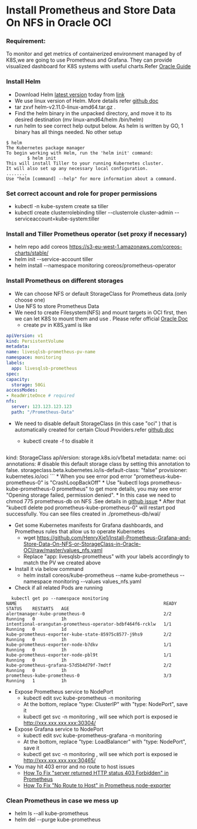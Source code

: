 # Install Prometheus and Store Data On NFS  in Oracle OCI

###  Requirement:
To monitor and get metrics of containerized environment managed by of K8S,we are going to use Prometheus and Grafana. They can provide visualized dashboard for K8S systems with useful charts.Refer [Oracle Guide](https://cloudnative.oracle.com/template.html#observability-and-analysis/telemetry/prometheus/prometheus101.md)

### Install Helm
* Download Helm [latest version](https://github.com/helm/helm/releases/tag/v2.11.0) today from [link](https://storage.googleapis.com/kubernetes-helm/helm-v2.11.0-linux-amd64.tar.gz)
* We use linux version of Helm. More details refer [github doc](https://github.com/helm/helm#install)
* tar zxvf helm-v2.11.0-linux-amd64.tar.gz .
* Find the helm binary in the unpacked directory, and move it to its desired destination (mv linux-amd64/helm /bin/helm)
* run helm to see correct help output below. As helm is written by GO, 1 binary has all things needed. No other setup

```
$ helm
The Kubernetes package manager
To begin working with Helm, run the 'helm init' command:
        $ helm init
This will install Tiller to your running Kubernetes cluster.
It will also set up any necessary local configuration.
........
Use "helm [command] --help" for more information about a command.
```
### Set correct account and role for proper permissions
* kubectl -n kube-system create sa tiller
* kubectl create clusterrolebinding tiller --clusterrole cluster-admin --serviceaccount=kube-system:tiller

### Install and Tiller Prometheus operator (set proxy if necessary)
* helm repo add coreos https://s3-eu-west-1.amazonaws.com/coreos-charts/stable/
* helm init --service-account tiller
* helm install --namespace monitoring coreos/prometheus-operator

### Install Prometheus on different storages
* We can choose NFS or default StorageClass for Prometheus data.(only choose one)
* Use NFS to store Prometheus Data
 * We need to create Filesystem(NFS) and mount targets in OCI first, then we can let K8S to mount them and use . Please refer official [Oracle Doc](https://docs.cloud.oracle.com/iaas/Content/File/Tasks/creatingfilesystems.htm)
   * create pv in K8S,yaml is like

  ```yaml
apiVersion: v1
kind: PersistentVolume
metadata:
  name: livesqlsb-prometheus-pv-name
  namespace: monitoring
  labels:
    app: livesqlsb-prometheus
spec:
  capacity:
    storage: 50Gi
  accessModes:
  - ReadWriteOnce # required
  nfs:
    server: 123.123.123.123
    path: "/Prometheus-Data"
  ```

 * We need to disable default StorageClass (in this case "oci" ) that is automatically created for certain Cloud Providers.refer [github doc](https://github.com/coreos/prometheus-operator/blob/master/Documentation/user-guides/storage.md)
   * kubectl create -f <below yaml> to disable it

     ```yaml
kind: StorageClass
apiVersion: storage.k8s.io/v1beta1
metadata:
  name: oci
  annotations:
    # disable this default storage class by setting this annotation to false.
         storageclass.beta.kubernetes.io/is-default-class: "false"
provisioner: kubernetes.io/oci
    ```
    * When you see error pod error "prometheus-kube-prometheus-0" is "CrashLoopBackOff"
    * Use "kubectl logs prometheus-kube-prometheus-0 prometheus" to get more details, you may see error "Opening storage failed, permission denied".
    * In this case we need to chmod 775 prometheus-db on NFS .See details in [github issue](https://github.com/coreos/prometheus-operator/issues/830)
    * After that "kubectl delete pod prometheus-kube-prometheus-0" will restart pod successfully. You can see files created in ./prometheus-db/wal/
* Get some Kubernetes manifests for Grafana dashboards, and Prometheus rules that allow us to operate Kubernetes
  * wget https://github.com/HenryXie1/Install-Prometheus-Grafana-and-Store-Data-On-NFS-or-StorageClass-in-Oracle-OCI/raw/master/values_nfs.yaml
  * Replace "app: livesqlsb-prometheus" with your labels accordingly to match the PV we created above
* Install it via below command
  * helm install coreos/kube-prometheus --name kube-prometheus --namespace monitoring --values values_nfs.yaml
* Check if all related Pods are running

```
  kubectl get po --namespace monitoring
NAME                                                        READY     STATUS    RESTARTS   AGE
alertmanager-kube-prometheus-0                              2/2       Running   0          1h
intentional-orangutan-prometheus-operator-bdbf464f6-rcklw   1/1       Running   0          1d
kube-prometheus-exporter-kube-state-85975c8577-j9hs9        2/2       Running   0          1h
kube-prometheus-exporter-node-b7dkv                         1/1       Running   0          1h
kube-prometheus-exporter-node-pbl9t                         1/1       Running   0          1h
kube-prometheus-grafana-57d5b4d79f-7mdtf                    2/2       Running   0          1h
prometheus-kube-prometheus-0                                3/3       Running   1          1h
```
 
* Expose Prometheus service to NodePort
  * kubectl edit svc kube-prometheus -n monitoring
   * At the bottom, replace "type: ClusterIP" with "type: NodePort", save it
   * kubectl get svc -n monitoring , will see which port is exposed ie http://xxx.xxx.xxx.xxx:30304/
* Expose Grafana service to NodePort
   * kubectl edit svc kube-prometheus-grafana -n monitoring
   * At the bottom, replace "type: LoadBalancer" with "type: NodePort", save it
   * kubectl get svc -n monitoring , will see which port is exposed ie http://xxx.xxx.xxx.xxx:30465/
* You may hit 403 error and no route to host issues
  * [How To Fix "server returned HTTP status 403 Forbidden" in Prometheus](http://www.henryxieblogs.com/2018/11/how-to-fix-server-returned-http-status.html)
  * [How To Fix "No Route to Host" in Prometheus node-exporter](http://www.henryxieblogs.com/2018/11/how-to-fix-no-route-to-host-in.html)

### Clean Prometheus in case we mess up
* helm ls --all kube-prometheus
* helm del --purge kube-prometheus

